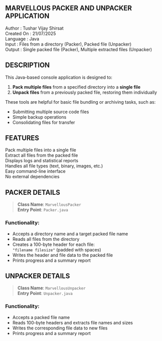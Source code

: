 MARVELLOUS PACKER AND UNPACKER APPLICATION
------------------------------------------------------------------

Author       : Tushar Vijay Shirsat  
Created On   : 21/07/2025  
Language     : Java  
Input        : Files from a directory (Packer), Packed file (Unpacker)  
Output       : Single packed file (Packer), Multiple extracted files (Unpacker)  

DESCRIPTION
------------------------------------------------------------------

This Java-based console application is designed to:
1. **Pack multiple files** from a specified directory into a **single file**
2. **Unpack files** from a previously packed file, restoring them individually

These tools are helpful for basic file bundling or archiving tasks, such as:
- Submitting multiple source code files
- Simple backup operations
- Consolidating files for transfer

FEATURES
------------------------------------------------------------------

 Pack multiple files into a single file  
 Extract all files from the packed file  
 Displays logs and statistical reports  
 Handles all file types (text, binary, images, etc.)  
 Easy command-line interface  
 No external dependencies  

PACKER DETAILS
------------------------------------------------------------------

> **Class Name**: `MarvellousPacker`  
> **Entry Point**: `Packer.java`

### Functionality:

- Accepts a directory name and a target packed file name
- Reads all files from the directory
- Creates a 100-byte header for each file:  
  `"filename filesize"` (padded with spaces)
- Writes the header and file data to the packed file
- Prints progress and a summary report

UNPACKER DETAILS
------------------------------------------------------------------

> **Class Name**: `MarvellousUnpacker`  
> **Entry Point**: `Unpacker.java`

### Functionality:

- Accepts a packed file name
- Reads 100-byte headers and extracts file names and sizes
- Writes the corresponding file data to new files
- Prints progress and a summary report
